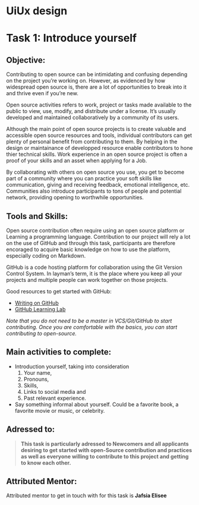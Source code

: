 # UiUx design

# Task 1: Introduce yourself

## Objective:  

Contributing to open source can be intimidating and confusing depending on the project you’re working on.
However, as evidenced by how widespread open source is, there are a lot of opportunities to break into it and thrive even if you’re new. 

Open source activities refers to work, project or tasks made available to the public to view, 
use, modify, and distribute under a license. It’s usually developed and maintained collaboratively by a community of its users. 

Although the main point of  open source projects is to create valuable and accessible open source resources and tools, 
individual contributors can get plenty of personal benefit from contributing to them. By helping in the design or maintainance of developped resource enable contributors to hone thier technical skills. Work experience in an open source project is often a proof of your skills and an asset when applying for a Job. 

By collaborating with others on open source you use, you get to become part of a 
community where you can practice your soft skills like communication, giving and receiving feedback, 
emotional intelligence, etc. Communities also introduce participants to tons of people and potential network,
providing opening to worthwhile opportunities.

## Tools and Skills: 
Open source contribution often require using an open source platform or Learning a programming language. 
Contribution to our project will rely a lot on the use of GitHub and through this task, participants are therefore encoraged to acquire basic knowledge on how to use the platform, especially coding on Markdown.

GitHub is a code hosting platform for collaboration using the Git Version Control System. In layman’s term, it is the place where you keep all your projects and multiple people can work together on those projects.

Good resources to get started with GitHub:
- [Writing on GitHub](https://docs.github.com/en/github/writing-on-github/getting-started-with-writing-and-formatting-on-github/basic-writing-and-formatting-syntax#links)
- [GitHub Learning Lab](https://lab.github.com/)

_Note that you do not need to be a master in VCS/Git/GitHub to start contributing. 
Once you are comfortable with the basics, you can start contributing to open-source._

## Main activities to complete: 
- Introduction yourself, taking into consideration
  1. Your name,
  2. Pronouns,
  3. Skills,
  4. Links to social media  and
  5. Past relevant experience.
- Say something informal about yourself. Could be a favorite book, a favorite movie or music, or celebrity.

## Adressed to:
>**This task is particularly adressed to Newcomers and all applicants desiring to get started with open-Source contribution and practices as well as everyone willing to contribute to this project and getting to know each other.**

## Attributed Mentor:
Attributed mentor to get in touch with for this task is **Jafsia Elisee**


